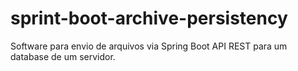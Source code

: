 # sprint-boot-archive-persistency

Software para envio de arquivos via Spring Boot API REST para um database de um servidor.
